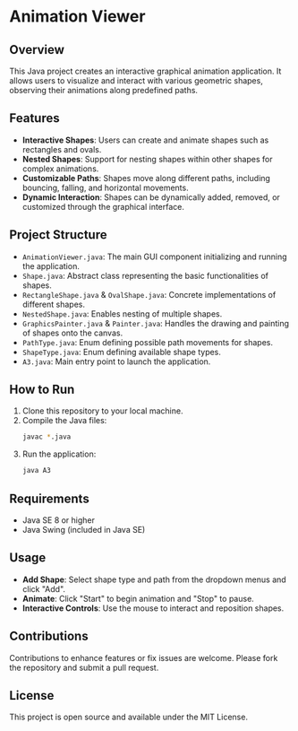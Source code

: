# Animation Viewer

## Overview

This Java project creates an interactive graphical animation application. It allows users to visualize and interact with various geometric shapes, observing their animations along predefined paths.

## Features

- **Interactive Shapes**: Users can create and animate shapes such as rectangles and ovals.
- **Nested Shapes**: Support for nesting shapes within other shapes for complex animations.
- **Customizable Paths**: Shapes move along different paths, including bouncing, falling, and horizontal movements.
- **Dynamic Interaction**: Shapes can be dynamically added, removed, or customized through the graphical interface.

## Project Structure

- `AnimationViewer.java`: The main GUI component initializing and running the application.
- `Shape.java`: Abstract class representing the basic functionalities of shapes.
- `RectangleShape.java` & `OvalShape.java`: Concrete implementations of different shapes.
- `NestedShape.java`: Enables nesting of multiple shapes.
- `GraphicsPainter.java` & `Painter.java`: Handles the drawing and painting of shapes onto the canvas.
- `PathType.java`: Enum defining possible path movements for shapes.
- `ShapeType.java`: Enum defining available shape types.
- `A3.java`: Main entry point to launch the application.

## How to Run

1. Clone this repository to your local machine.
2. Compile the Java files:
   ```bash
   javac *.java
   ```
3. Run the application:
   ```bash
   java A3
   ```

## Requirements

- Java SE 8 or higher
- Java Swing (included in Java SE)

## Usage

- **Add Shape**: Select shape type and path from the dropdown menus and click "Add".
- **Animate**: Click "Start" to begin animation and "Stop" to pause.
- **Interactive Controls**: Use the mouse to interact and reposition shapes.

## Contributions

Contributions to enhance features or fix issues are welcome. Please fork the repository and submit a pull request.

## License

This project is open source and available under the MIT License.

